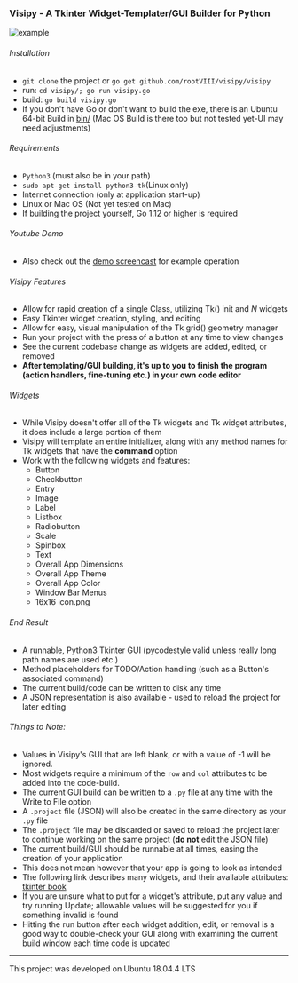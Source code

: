 <h3>Visipy - A Tkinter Widget-Templater/GUI Builder for Python</h3>



<img src="https://github.com/rootVIII/visipy/blob/master/example.png" alt="example">




###### Installation
 <ul>
  <li><code>git clone</code> the project or <code>go get github.com/rootVIII/visipy/visipy</code></li>
  <li>run: <code>cd visipy/; go run visipy.go</code></li>
  <li>build: <code>go build visipy.go</code></li>
  <li>If you don't have Go or don't want to build the exe, there is an Ubuntu 64-bit Build in <a href="https://github.com/rootVIII/visipy/tree/master/bin">bin/</a> (Mac OS Build is there too but not tested yet-UI may need adjustments)</li>
</ul> 



###### Requirements
<ul>
  <li><code>Python3</code> (must also be in your path)</li>
  <li><code>sudo apt-get install python3-tk</code>(Linux only)</li>
  <li>Internet connection (only at application start-up)</li>
  <li>Linux or Mac OS (Not yet tested on Mac)</li>
  <li>If building the project yourself, Go 1.12 or higher is required</li>
</ul>



###### Youtube Demo
<ul>
  <li>Also check out the <a href="https://youtu.be/i0pYqYdM1VQ" target="_blank">demo screencast</a> for example operation</li>
</ul>



###### Visipy Features
<ul>
  <li>Allow for rapid creation of a single Class, utilizing Tk() init and <i>N</i> widgets</li>
  <li>Easy Tkinter widget creation, styling, and editing</li>
  <li>Allow for easy, visual manipulation of the Tk grid() geometry manager</li>
  <li>Run your project with the press of a button at any time to view changes</li>
  <li>See the current codebase change as widgets are added, edited, or removed</li>
  <li><b>After templating/GUI building, it's up to you to finish the program (action handlers, fine-tuning etc.) in your own code editor</b></li>
</ul>



###### Widgets
<ul>
  <li>While Visipy doesn't offer all of the Tk widgets and Tk widget attributes, it does include a large portion of them</li>
  <li>Visipy will template an entire initializer, along with any method names for Tk widgets that have the <b>command</b> option</li>
  <li> Work with the following widgets and features:
    <ul>
      <li>Button</li>
      <li>Checkbutton</li>
      <li>Entry</li>
      <li>Image</li>
      <li>Label</li>
      <li>Listbox</li>
      <li>Radiobutton</li>
      <li>Scale</li>
      <li>Spinbox</li>
      <li>Text</li>
      <li>Overall App Dimensions</li>
      <li>Overall App Theme</li>
      <li>Overall App Color</li>
      <li>Window Bar Menus</li>
      <li>16x16 icon.png</li>
    </ul>
  </li>
</ul>



###### End Result
<ul>
  <li>A runnable, Python3 Tkinter GUI (pycodestyle valid unless really long path names are used etc.)</li>
  <li>Method placeholders for TODO/Action handling (such as a Button's associated command)</li>
  <li>The current build/code can be written to disk any time</li>
  <li>A JSON representation is also available - used to reload the project for later editing</li>
</ul>



###### Things to Note:
<ul>
  <li>Values in Visipy's GUI that are left blank, or with a value of -1 will be ignored.</li>
  <li>Most widgets require a minimum of the <code>row</code> and <code>col</code> attributes to be added into the code-build.</li>
  <li>The current GUI build can be written to a <code>.py</code> file at any time with the Write to File option</li>
  <li>A <code>.project</code> file (JSON) will also be created in the same directory as your <code>.py</code> file</li>
  <li>The <code>.project</code> file may be discarded or saved to reload the project later to continue working on the same project (<b>do not</b> edit the JSON file)</li>
  <li>The current build/GUI should be runnable at all times, easing the creation of your application</li>
  <li>This does not mean however that your app is going to look as intended</li>
  <li>The following link describes many widgets, and their available attributes: <a href="http://effbot.org/tkinterbook/tkinter-classes.htm" target="_blank">tkinter book</a></li>
  <li>If you are unsure what to put for a widget's attribute, put any value and try running Update; allowable values will be suggested for you if something invalid is found</li>
  <li>Hitting the run button after each widget addition, edit, or removal is a good way to double-check your GUI along with examining the current build window each time code is updated</li>
</ul>



<hr>
This project was developed on Ubuntu 18.04.4 LTS
